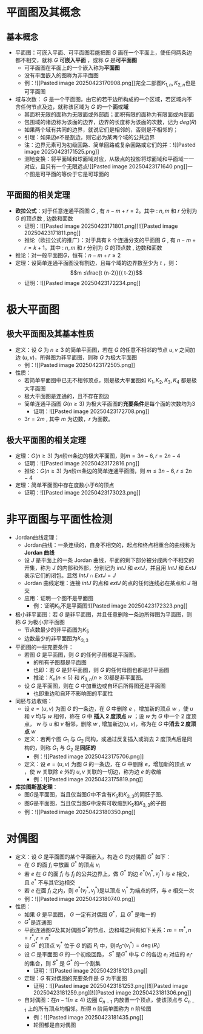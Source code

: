 # 平面图及其概念
## 基本概念
- 平面图：可嵌入平面、可平面图若能把图 $G$ 画在一个平面上，使任何两条边都不相交，就称 $G$ **可嵌入平面** ，或称 $G$ 是**可平面图**
	- 可平面图在平面上的一个嵌入称为**平面图**
	- 没有平面嵌入的图称为非平面图
	- 例：![[Pasted image 20250423170908.png]]完全二部图$K_{1,n},K_{2,n}$也是可平面图
- 域与次数： $G$ 是一个平面图，由它的若干边所构成的一个区域，若区域内不含任何节点及边，就称该区域为 $G$ 的一个**面**或**域**
	- 其面积无限的面称为无限面或外部面；面积有限的面称为有限面或内部面
	- 包围域的诸边称为该面的边界，边界的长度称为该面的次数，记为 $deg (R)$
	- 如果两个域有共同的边界，就说它们是相邻的，否则是不相邻的；
	- 引理：如果边$e$不是割边，则它必为某两个域的公共边界
	- 注：边界元素可为初级回路、简单回路或复杂回路或它们的并：![[Pasted image 20250423171525.png]]
	- 测地变换：将平面域和球面域对应，从极点的投影将球面域和平面域一一对应，且只有一个无限远点![[Pasted image 20250423171640.png]]一个图是可平面的等价于它是可球面的
## 平面图的相关定理
- **欧拉公式**：对于任意连通平面图 $G$ , 有 $n- m + r = 2$。其中 : $n , m$ 和 $r$ 分别为 $G$ 的顶点数 , 边数和面数
	- 证明：![[Pasted image 20250423171801.png]]![[Pasted image 20250423171811.png]]
	- 推论（欧拉公式的推广）：对于具有 $k$ 个连通分支的平面图 $G$ , 有 $n- m + r = k +1$。其中 : $n , m$ 和 $r$ 分别为 $G$ 的顶点数 , 边数和面数
- 推论：对一般平面图$G$，恒有：$n-m+r\geq 2$
- 定理：设简单连通平面图没有割边，且每个域的边界数至少为 $t$ ，则：$$m ≤\frac{t (n-2)}{( t-2)}$$
	- 证明：![[Pasted image 20250423172234.png]]
# 极大平面图
## 极大平面图及其基本性质
- 定义：设 $G$ 为 $n ≥ 3$ 的简单平面图，若在 $G$ 的任意不相邻的节点 $u , v$ 之间加边 $(u , v )$，所得图为非平面图，则称 $G$ 为极大平面图
	- 例：![[Pasted image 20250423172505.png]]
- 性质：
	- 若简单平面图中已无不相邻顶点，则是极大平面图如 $K_1 , K_2 , K_3 , K_4$ 都是极大平面图
	- 极大平面图是连通的，且不存在割边
	- 简单连通平面图 $G( n \geq 3)$ 为极大平面图的**充要条件**是每个面的次数均为3
		- 证明：![[Pasted image 20250423172708.png]]
	- $3 r = 2 m$ , 其中 $m$ 为边数，$r$ 为面数。
## 极大平面图的相关定理
- 定理：$G( n \geq 3)$ 为$n$阶$m$条边的极大平面图，则$m=3n-6,r=2n-4$
	- 证明：![[Pasted image 20250423172816.png]]
	- 推论：$G( n \geq 3)$ 为$n$阶$m$条边的简单连通平面图，则 $m ≤ 3 n-6,r ≤ 2 n -4$
- 定理：简单平面图中存在度数小于6的顶点
	- 证明：![[Pasted image 20250423173023.png]]
# 非平面图与平面性检测
- Jordan曲线定理：
	- Jordan曲线：一条连续的，自身不相交的，起点和终点相重合的曲线称为 **Jordan 曲线**
	- 设 $J$ 是平面上的一条 Jordan 曲线，平面的剩下部分被分成两个不相交的开集，称为 $J$ 的内部和外部，分别记为 $intJ$ 和 $extJ$，并且用 $IntJ$ 和 $ExtJ$ 表示它们的闭包。显然 $IntJ\cap ExtJ=J$ 
	- Jordan 曲线定理：连接 $intJ$ 的点和 $e xtJ$ 的点的任何连线必在某点和 $J$ 相交
	- 应用：证明一个图不是平面图
		- 例：证明$K_5$不是平面图![[Pasted image 20250423172323.png]]
- 极小非平面图：若 $G$ 是非平面图，并且任意删除一条边所得图为平面图，则称 $G$ 为极小非平面图
	- 节点数最少的非平面图为$K_5$
	- 边数最少的非平面图为$K_{3,3}$
- 平面图的一些充要条件：
	- 若图 $G$ 是平面图，则 $G$ 的任何子图都是平面图。
		- 的所有子图都是平面图
		- 也即：若 $G$ 是非平面图，则 $G$ 的任何母图也都是非平面图
		- 推论：$K_n (n \leq 5)$ 和 $K_{3, n}(n \geq 3)$都是非平面图。
	- 设 $G$ 是平面图，则在 $G$ 中加重边或自环后所得图还是平面图
		- 也即重边和自环不影响图的平面性
- 同胚与边收缩：
	- 设 $e = (u , v)$ 为图 $G$ 的一条边，在 $G$ 中删除 $e$ ，增加新的顶点 $w$ ，使 $u$ 和 $v$ 均与 $w$ 相邻，称在 $G$ 中 **插入 2 度顶点** $w$ ；设 $w$ 为 $G$ 中一个 2 度顶点， $w$ 与 $u$ 和 $v$ 相邻，删除 $w$ , 增加新边$(u , v )$，称为在 $G$ 中**消去 2 度顶点** $w$ 
	- 定义：若两个图 $G_1$ 与 $G_2$ 同构，或通过反复插入或消去 2 度顶点后是同构的，则称 $G_1$ 与 $G_2$ 是**同胚的**
		- 例：![[Pasted image 20250423175706.png]]
	- 定义：设 $e = (u , v)$ 为图 $G$ 的一条边，在 $G$ 中删除 $e$，增加新的顶点 $w$ ，使 $w$ 关联除 $e$ 外的 $u , v$ 关联的一切边，称为边 $e$ 的收缩
		- 例：![[Pasted image 20250423175819.png]]
- **库拉图斯基定理**：
	- 图$G$是平面图，当且仅当图$G$中不含有$K_5$和$K_{3,3}$的同胚子图、
	- 图$G$是平面图，当且仅当图$G$中没有可收缩到$K_5$和$K_{3,3}$的子图
	- 例：![[Pasted image 20250423180350.png]]
# 对偶图
- 定义：设 $G$ 是平面图的某个平面嵌入，构造 $G$ 的对偶图 $G^*$ 如下：
	- 在 $G$ 的面 $f_i$ 中放置 $G^*$ 的顶点 $v_i$
	- 若 $e$ 在 $G$ 的面 $f_i$ 与 $f_j$ 的公共边界上，做 $G^*$ 的边 $e^*( v_i^*, v_j^*)$ 与 $e$ 相交，且 $e^*$ 不与其它边相交
	- 若 $e$ 在面 $f_i$ 之内，则 $e^*( v_i^*, v_j^*)$是以顶点 $v_i^*$ 为端点的环，与 $e$ 相交一次
	- 例：![[Pasted image 20250423180740.png]]
- 性质：
	- 如果 $G$ 是平面图， $G$ 一定有对偶图 $G^*$，且 $G^*$ 是唯一的
	- $G^*$是连通图
	- 平面连通图$G$及其对偶图$G^*$的节点、边和域之间有如下关系：$m=m^*,n=r^*,r=n^*$
	- 设 $G^*$ 的顶点 $v_i^*$ 位于 $G$ 的面 $R_i$ 中，则$d_{G^*}( v_i^*)= \deg(R_i)$
	- 设 $C$ 是平面图 $G$ 的一个初级回路， $S^*$ 是$G^*$ 中与 $C$ 的各边 $e_i$ 对应的 $e_{i^*}$ 的集合，则 $S^*$ 是 $G^*$ 的一个割集
		- 证明：![[Pasted image 20250423181213.png]]
	- 定理：$G$ 有对偶图的充要条件是 $G$ 为平面图
		- 证明：![[Pasted image 20250423181253.png]]![[Pasted image 20250423181259.png]]![[Pasted image 20250423181306.png]]
	- 自对偶图：在$n-1( n \geq 4)$ 边圈 $C_{n-1}$ 内放置一个顶点，使该顶点与 $C_{n-1}$ 上的所有顶点均相邻。所得 $n$ 阶简单图称为 $n$ 阶轮图
		- 例：![[Pasted image 20250423181435.png]]
		- 轮图都是自对偶图


